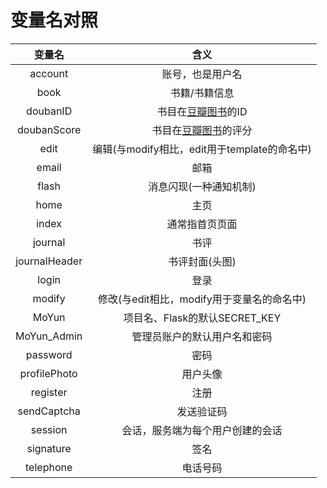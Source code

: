 # 变量名对照

|      变量名      |                  含义                   |
|:-------------:|:-------------------------------------:|
|    account    |               账号，也是用户名                |
|     book      |                书籍/书籍信息                |
|   doubanID    | 书目在[豆瓣图书](https://book.douban.com)的ID |
|  doubanScore  | 书目在[豆瓣图书](https://book.douban.com)的评分 |
|     edit      |   编辑(与modify相比，edit用于template的命名中)    |
|     email     |                  邮箱                   |
|     flash     |             消息闪现(一种通知机制)              |
|     home      |                  主页                   |
|     index     |                通常指首页页面                |
|    journal    |                  书评                   |
| journalHeader |               书评封面(头图)                |
|     login     |                  登录                   |
|    modify     |      修改(与edit相比，modify用于变量名的命名中)      |
|     MoYun     |        项目名、Flask的默认SECRET_KEY         |
|  MoYun_Admin  |            管理员账户的默认用户名和密码             |
|   password    |                  密码                   |
| profilePhoto  |                 用户头像                  |
|   register    |                  注册                   |
|  sendCaptcha  |                 发送验证码                 |
|    session    |           会话，服务端为每个用户创建的会话            |
|   signature   |                  签名                   |
|   telephone   |                 电话号码                  |
